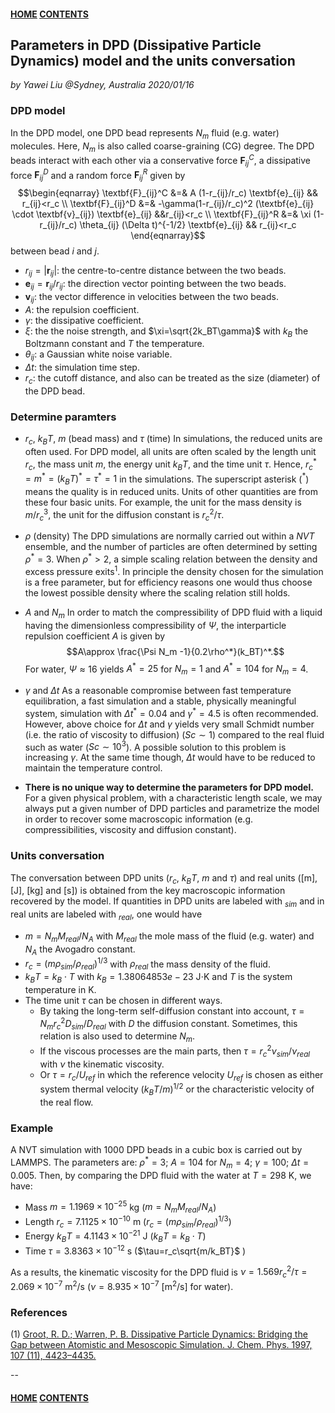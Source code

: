 #### [HOME](../../index.html) [CONTENTS](../index.html)
## Parameters in DPD (Dissipative Particle Dynamics) model and the units conversation

*by Yawei Liu  @Sydney, Australia 2020/01/16*

### DPD model
In the DPD model, one DPD bead represents $N_m$ fluid (e.g. water) molecules. Here, $N_m$ is also called coarse-graining (CG) degree. The DPD beads interact with each other via a conservative force $\textbf{F}_{ij}^C$, a dissipative force  $\textbf{F}_{ij}^D$ and a random force $\textbf{F}_{ij}^R$ given by
$$\begin{eqnarray}
\textbf{F}_{ij}^C &=& A (1-r_{ij}/r_c) \textbf{e}_{ij} && r_{ij}<r_c \\ 
\textbf{F}_{ij}^D &=& -\gamma(1-r_{ij}/r_c)^2 (\textbf{e}_{ij} \cdot \textbf{v}_{ij}) \textbf{e}_{ij} &&r_{ij}<r_c \\
\textbf{F}_{ij}^R &=& \xi (1-r_{ij}/r_c) \theta_{ij} (\Delta t)^{-1/2} \textbf{e}_{ij} && r_{ij}<r_c
\end{eqnarray}$$
between bead $i$ and $j$.

* $r_{ij}=|\textbf{r}_{ij}|$: the centre-to-centre distance between the two beads.
* $\textbf{e}_{ij}=\textbf{r}_{ij}/r_{ij}$: the direction vector pointing between the two beads.
* $\textbf{v}_{ij}$: the vector difference in velocities between the two beads.
* $A$: the repulsion coefficient.
* $\gamma$: the dissipative coefficient.
* $\xi$: the the noise strength, and $\xi=\sqrt{2k_BT\gamma}$ with $k_B$ the Boltzmann constant and $T$ the temperature.
* $\theta_{ij}$: a Gaussian white noise variable.
* $\Delta t$: the simulation time step.
* $r_c$: the cutoff distance, and also can be treated as the size (diameter) of the DPD bead.

### Determine paramters
* $r_c$, $k_BT$, $m$ (bead mass) and $\tau$ (time)
In simulations, the reduced units are often used. For DPD model, all units are often scaled by the length unit $r_c$, the mass unit $m$, the energy unit $k_BT$, and the time unit $\tau$. Hence, $r_c^* = m^* = (k_BT)^* =\tau^* =1$ in the simulations. The superscript asterisk ($^*$) means the quality is in reduced units. Units of other quantities are from these four basic units. For example, the unit for the mass density is $m/r_c^3$, the unit for the diffusion constant is $r_c^2/\tau$.
* $\rho$ (density)
The DPD simulations are normally carried out within a $NVT$ ensemble, and the number of particles are often determined by setting $\rho^*=3$. When $\rho^*>2$, a simple scaling relation between the density and excess pressure exits$^1$. In principle the density chosen for the simulation is a free parameter, but for efficiency reasons one would thus choose the lowest possible density where the scaling relation still holds.
* $A$ and $N_m$
In order to match the compressibility of DPD fluid with a liquid having the dimensionless compressibility of $\Psi$, the interparticle repulsion coefficient $A$ is given by 
$$A\approx \frac{\Psi N_m -1}{0.2\rho^*}(k_BT)^*.$$
For water, $\Psi\approx 16$ yields $A^*=25$ for $N_m=1$ and $A^*=104$ for $N_m=4$.
* $\gamma$ and $\Delta t$
As a reasonable compromise between fast temperature equilibration, a fast simulation and a stable, physically meaningful system, simulation with $\Delta t^*=0.04$ and $\gamma^*=4.5$ is often recommended.
However, above choice for $\Delta t$ and $\gamma$ yields very small Schmidt number (i.e. the ratio of viscosity to diffusion) ($Sc\sim1$) compared to the real fluid such as water ($Sc\sim10^3$). A possible solution to this problem is increasing $\gamma$. At the same time though, $\Delta t$ would have to be reduced to maintain the temperature control.

* **There is no unique way to determine the parameters for DPD model.** For a given physical problem, with a characteristic length scale, we may always put a given number of DPD particles and parametrize the model in order to recover some macroscopic information (e.g. compressibilities, viscosity and diffusion constant).

### Units conversation
The conversation between DPD units ($r_c$, $k_BT$, $m$ and $\tau$) and real units ([m], [J], [kg] and [s]) is obtained from the key macroscopic information recovered by the model. If quantities in DPD units are labeled with $_{sim}$ and in real units are labeled with $_{real}$, one would have

* $m=N_m M_{real}/N_A$ with $M_{real}$ the mole mass of the fluid (e.g. water) and $N_A$ the Avogadro constant.
* $r_c=(m\rho_{sim}/\rho_{real})^{1/3}$ with $\rho_{real}$ the mass density of the fluid.
* $k_BT = k_B \cdot T$ with $k_B=1.38064853e-23$ J$\cdot$K and $T$ is the system temperature in K.
* The time unit $\tau$ can be chosen in different ways.
  * By taking the long-term self-diffusion constant into account, $\tau=N_m r_c^2 D_{sim}/D_{real}$ with $D$ the diffusion constant. Sometimes, this relation is also used to determine $N_m$.
  * If the viscous processes are the main parts, then $\tau=r_c^2 \nu_{sim}/\nu_{real}$ with $\nu$ the kinematic viscosity.
  * Or $\tau=r_c/U_{ref}$ in which the reference velocity $U_{ref}$ is chosen as either system thermal velocity $(k_BT/m)^{1/2}$ or the characteristic velocity of the real flow.

### Example
A NVT simulation with 1000 DPD beads in a cubic box is carried out by LAMMPS. The parameters are: $\rho^*=3$; $A=104$ for $N_m=4$; $\gamma=100$; $\Delta t=0.005$. Then, by comparing the DPD fluid with the water at $T=298$ K, we have:

* Mass $m=1.1969\times10^{-25}$ kg ($m=N_m M_{real}/N_A$)
* Length $r_c=7.1125\times10^{-10}$ m ($r_c=(m\rho_{sim}/\rho_{real})^{1/3}$)
* Energy $k_BT = 4.1143\times10^{-21}$ J ($k_BT = k_B \cdot T$)
* Time $\tau = 3.8363\times10^{-12}$ s ($\tau=r_c\sqrt{m/k_BT}$ )

As a results, the kinematic viscosity for the DPD fluid is $\nu=1.569 r_c^2/\tau = 2.069\times10^{-7}$ m$^2$/s ($\nu=8.935\times10^{-7}$ [m$^2$/s] for water).



### References
(1) [Groot, R. D.; Warren, P. B. Dissipative Particle Dynamics: Bridging the Gap between Atomistic and Mesoscopic Simulation. J. Chem. Phys. 1997, 107 (11), 4423–4435.](http://aip.scitation.org/doi/10.1063/1.474784)

--
#### [HOME](../../index.html) [CONTENTS](../index.html)

